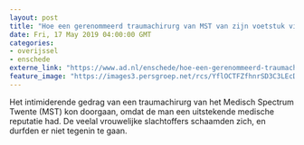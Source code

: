 ```yaml
---
layout: post
title: "Hoe een gerenommeerd traumachirurg van MST van zijn voetstuk viel"
date: Fri, 17 May 2019 04:00:00 GMT
categories: 
- overijssel 
- enschede 
externe_link: "https://www.ad.nl/enschede/hoe-een-gerenommeerd-traumachirurg-van-mst-van-zijn-voetstuk-viel~ad9f0eef/"
feature_image: "https://images3.persgroep.net/rcs/YflOCTFZfhnrSD3C3LEcDxCUO6M/diocontent/101554901/_fitwidth/400/?appId=21791a8992982cd8da851550a453bd7f&quality=0.7"
---
```


Het intimiderende gedrag van een traumachirurg van het Medisch Spectrum Twente (MST) kon doorgaan, omdat de man een uitstekende medische reputatie had. De veelal vrouwelijke slachtoffers schaamden zich, en durfden er niet tegenin te gaan.
